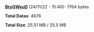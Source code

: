 [**BtyGWeuD**](/data/BtyGWeuD.txt) (24/11/22 - 15:40)- 1764 bytes

**Total Datas**: 4676

**Total Size**: 25.51 MB / 25.5 MB